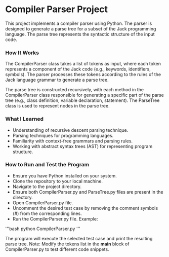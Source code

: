 # Compiler Parser Project
This project implements a compiler parser using Python. The parser is designed to generate a parse tree for a subset of the Jack programming language. The parse tree represents the syntactic structure of the input code.

### How It Works
The CompilerParser class takes a list of tokens as input, where each token represents a component of the Jack code (e.g., keywords, identifiers, symbols). The parser processes these tokens according to the rules of the Jack language grammar to generate a parse tree.

The parse tree is constructed recursively, with each method in the CompilerParser class responsible for generating a specific part of the parse tree (e.g., class definition, variable declaration, statement). The ParseTree class is used to represent nodes in the parse tree.

### What I Learned
- Understanding of recursive descent parsing technique.
- Parsing techniques for programming languages.
- Familiarity with context-free grammars and parsing rules.
- Working with abstract syntax trees (AST) for representing program structure.

### How to Run and Test the Program
- Ensure you have Python installed on your system.
- Clone the repository to your local machine.
- Navigate to the project directory.
- Ensure both CompilerParser.py and ParseTree.py files are present in the directory.
- Open CompilerParser.py file.
- Uncomment the desired test case by removing the comment symbols (#) from the corresponding lines.
- Run the CompilerParser.py file.
Example:

'''bash
python CompilerParser.py
'''

The program will execute the selected test case and print the resulting parse tree.
Note: Modify the tokens list in the __main__ block of CompilerParser.py to test different code snippets.
